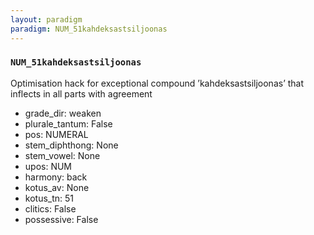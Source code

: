```yaml
---
layout: paradigm
paradigm: NUM_51kahdeksastsiljoonas
---
```

### ` NUM_51kahdeksastsiljoonas `

Optimisation hack for exceptional compound ’kahdeksastsiljoonas’ that inflects in all parts with agreement
* grade_dir: weaken
* plurale_tantum: False
* pos: NUMERAL
* stem_diphthong: None
* stem_vowel: None
* upos: NUM
* harmony: back
* kotus_av: None
* kotus_tn: 51
* clitics: False
* possessive: False

